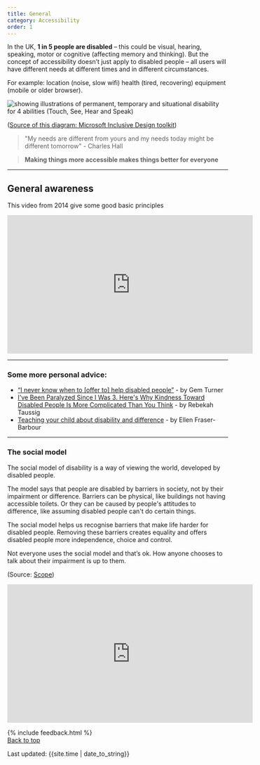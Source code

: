 ```yaml
---
title: General
category: Accessibility
order: 1
---
```


In the UK, **1 in 5 people are disabled** – this could be visual, hearing, speaking, motor or cognitive (affecting memory and thinking). But the concept of accessibility doesn’t just apply to disabled people – all users will have different needs at different times and in different circumstances.

For example: location (noise, slow wifi) health (tired, recovering) equipment (mobile or older browser).

![showing illustrations of permanent, temporary and situational disability for 4 abilities (Touch, See, Hear and Speak)](/images/a11y/inclusive-toolkit-microsoft.png)

([Source of this diagram: Microsoft Inclusive Design toolkit](https://download.microsoft.com/download/b/0/d/b0d4bf87-09ce-4417-8f28-d60703d672ed/inclusive_toolkit_manual_final.pdf))

> "My needs are different from yours and my needs today might be different tomorrow" - Charles Hall

<blockquote class="info">
  <p><strong>Making things more accessible makes things better for everyone</strong></p>
</blockquote>

<hr class="big">

## General awareness

This video from 2014 give some good basic principles
<iframe width="560" height="315" src="https://www.youtube.com/embed/Gv1aDEFlXq8" frameborder="0" allow="accelerometer; autoplay; clipboard-write; encrypted-media; gyroscope; picture-in-picture" allowfullscreen></iframe>

<hr class="big">

### Some more personal advice:
- [“I never know when to [offer to] help disabled people”](https://gemturner.com/i-never-know-when-to-offer-to-help-disabled-people/) - by Gem Turner
- [I've Been Paralyzed Since I Was 3. Here's Why Kindness Toward Disabled People Is More Complicated Than You Think](https://time.com/5881597/disability-kindness/) - by Rebekah Taussig
- [Teaching your child about disability and difference](https://amp.abc.net.au/article/everyday/11739256) - by Ellen Fraser-Barbour 

<hr class="big">

### The social model
The social model of disability is a way of viewing the world, developed by disabled people. 

The model says that people are disabled by barriers in society, not by their impairment or difference. Barriers can be physical, like buildings not having accessible toilets. Or they can be caused by people's attitudes to difference, like assuming disabled people can't do certain things.

The social model helps us recognise barriers that make life harder for disabled people. Removing these barriers creates equality and offers disabled people more independence, choice and control.

Not everyone uses the social model and that’s ok. How anyone chooses to talk about their impairment is up to them. 

(Source: [Scope](https://www.scope.org.uk/about-us/social-model-of-disability/))

<iframe width="560" height="315" src="https://www.youtube.com/embed/3m_EbRH1aF4" frameborder="0" allow="accelerometer; autoplay; clipboard-write; encrypted-media; gyroscope; picture-in-picture" allowfullscreen></iframe>


{% include feedback.html %}
<br>
<a href="#" class="button">Back to top</a>

<div>Last updated: {{site.time | date_to_string}}</div>
